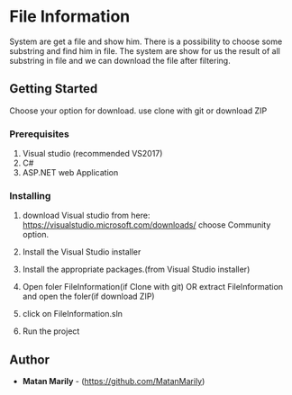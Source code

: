 # File Information

System are get a file and show him.
There is a possibility to choose some substring and find him in file.
The system are show for us the result of all substring in file and we can download the file after filtering.

## Getting Started

Choose your option for download.
use clone with git or download ZIP

### Prerequisites

1. Visual studio (recommended VS2017)
2. C# 
3. ASP.NET web Application

### Installing

1. download Visual studio from here: https://visualstudio.microsoft.com/downloads/
   choose Community option.
2. Install the Visual Studio installer
3. Install the appropriate packages.(from Visual Studio installer)

4. Open foler FileInformation(if Clone with git)
OR extract FileInformation and open the foler(if download ZIP)

5. click on FileInformation.sln
6. Run the project
  
## Author

* **Matan Marily** - (https://github.com/MatanMarily)
